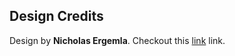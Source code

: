 ## Design Credits

Design by **Nicholas Ergemla**. Checkout this [link](https://dribbble.com/shots/15165960-Spotify-Redesign) link.
